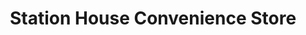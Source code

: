 ---
title: "Station House Convenience Store"
url: /hollis/station-house-convenience-store/
shop: Lebensmittel
---